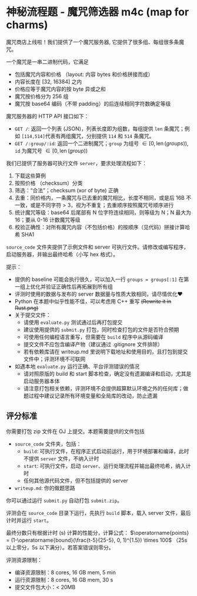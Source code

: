 # 神秘流程题 - 魔咒筛选器 m4c (map for charms)

魔咒商店上线啦！我们提供了一个魔咒服务器, 它提供了很多组、每组很多条魔咒。

一个魔咒是一串二进制代码，它满足

- 包括魔咒内容和价格 （layout: 内容 bytes 和价格拼接而成）
- 内容长度在 [32, 16384] 之内
- 价格应等于魔咒内容的按 byte 异或之和
- 魔咒按价格分为 256 组
- 魔咒按 base64 编码（不带 padding）的后连续相同字符数确定等级

魔咒服务器的 HTTP API 接口如下：

- `GET /`: 返回一个列表 (JSON)，列表长度即为组数，每组提供 `len` 条魔咒；例如 `[114,514]`代表有两组魔咒，分别提供 `114` 和 `514` 条魔咒。
- `GET /:group/:id`: 返回一个二进制魔咒；`group` 为组号 $\in[0, \operatorname{len}(groups))$, `id` 为魔咒号 $\in[0, \operatorname{len}(group))$

我们已提供了服务器可执行文件 `server`，要求处理流程如下：

1. 下载这些算例
2. 按照价格 （checksum）分类
3. 筛选：“合法”；checksum (xor of byte) 正确
4. 去重：同价格内，一条魔咒与已去重的魔咒相比，长度不相同，或是后 16B 不一致，或是不同字符 > 3，视为不重复；去重顺序按照魔咒号顺序进行
5. 统计魔咒等级：base64 后尾部有 N 位字符连续相同，则等级为 N；N 最大为 16；要从 0-16 计数魔咒等级
6. 校验正确性：对所有魔咒内容（不包括价格）的按顺序（见代码）拼接计算哈希 SHA1

`source_code` 文件夹提供了示例文件和 server 可执行文件。请修改或编写程序，启动服务器，并输出最终哈希（小写 hex 格式）。

提示：

- 提供的 baseline 可能会执行很久，可以加入一行 `groups = groups[:1]` 在第一组上优化并验证正确性后再拓展到所有组
- 评测时使用的数据与发布的 server 数据量与性质大致相同，请尽情优化❤
- Python 在本题中似乎性能不佳，可以考虑用 C++ 重写 ~~(Rewrite it in Rust.png)~~
- 关于提交文件：
  - 请使用 `evaluate.py` 测试通过后再打包提交
  - 建议使用提供的 `submit.py` 打包，同时检查打包的文件是否符合预期
  - 可使用任何编程语言重写，但需要在 `build` 程序中从源码编译
  - 提交文件不应包含编译产物（建议通过 .gitignore 文件排除）
  - 若有依赖库请在 writeup.md 里说明下载地址和使用目的，且打包到提交文件中；评测环境不可联网
- 如遇本地 `evaluate.py` 运行正确、平台评测错误的情况
  - 请对照原版的 build 和 start 脚本检查，确定没有遗漏编译和启动，尤其是启动服务器本体
  - 请注意打包相关依赖，评测环境不会提供超算默认环境之外的任何库；做题过程中建议记录所有环境变量和全局库的改动，防止遗漏

## 评分标准

你需要打包 zip 文件在 OJ 上提交。本题需要提供的文件包括

- `source_code` 文件夹，包括：
  - `build`: 可执行文件，在程序正式启动前运行，用于环境部署和编译，此时不提供 `server` 文件，不纳入计时
  - `start`: 可执行文件，启动 `server`、运行处理流程并输出最终哈希，纳入计时
  - 任何其他源代码文件，但不包括提供的 server
- `writeup.md`: 你的做题思路

你可以通过运行 `submit.py` 自动打包 `submit.zip`。

评测会在 `source_code` 目录下运行，先执行 `build` 脚本，载入 server 文件，最后计时并运行 `start`。

最终分数只有根据计时 (s) 计算的性能分，计算公式： $\operatorname{points} = (1-\operatorname{bound}(\frac{t-5}{25-5}, 0, 1)^{1.5}) \times 100$ （25s 以上零分，5s 以下满分）。若答案错误则零分。

评测资源限制：

- 编译资源限制：8 cores, 16 GB mem, 5 min
- 运行资源限制：8 cores, 16 GB mem, 30 s
- 提交文件包大小：< 20MB

